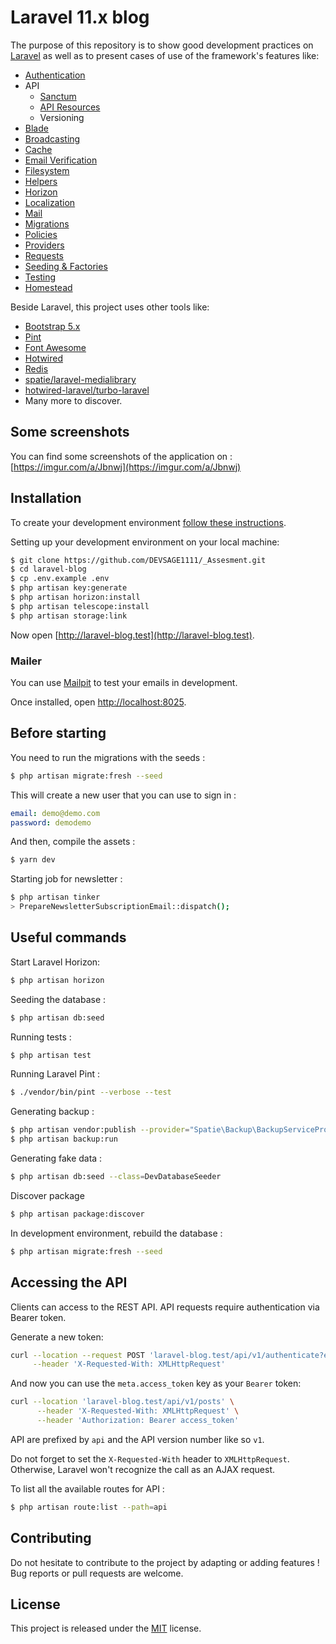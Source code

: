 # Laravel 11.x blog

The purpose of this repository is to show good development practices on [Laravel](http://laravel.com/) as well as to present cases of use of the framework's features like:

- [Authentication](https://laravel.com/docs/11.x/authentication)
- API
  - [Sanctum](https://laravel.com/docs/11.x/sanctum)
  - [API Resources](https://laravel.com/docs/11.x/eloquent-resources)
  - Versioning
- [Blade](https://laravel.com/docs/11.x/blade)
- [Broadcasting](https://laravel.com/docs/11.x/broadcasting)
- [Cache](https://laravel.com/docs/11.x/cache)
- [Email Verification](https://laravel.com/docs/11.x/verification)
- [Filesystem](https://laravel.com/docs/11.x/filesystem)
- [Helpers](https://laravel.com/docs/11.x/helpers)
- [Horizon](https://laravel.com/docs/11.x/horizon)
- [Localization](https://laravel.com/docs/11.x/localization)
- [Mail](https://laravel.com/docs/11.x/mail)
- [Migrations](https://laravel.com/docs/11.x/migrations)
- [Policies](https://laravel.com/docs/11.x/authorization)
- [Providers](https://laravel.com/docs/11.x/providers)
- [Requests](https://laravel.com/docs/11.x/validation#form-request-validation)
- [Seeding & Factories](https://laravel.com/docs/11.x/seeding)
- [Testing](https://laravel.com/docs/11.x/testing)
- [Homestead](https://laravel.com/docs/11.x/homestead)

Beside Laravel, this project uses other tools like:

- [Bootstrap 5.x](https://getbootstrap.com/)
- [Pint](https://github.com/laravel/pint)
- [Font Awesome](https://fontawesome.com/)
- [Hotwired](https://hotwired.dev/)
- [Redis](https://redis.io/)
- [spatie/laravel-medialibrary](https://github.com/spatie/laravel-medialibrary)
- [hotwired-laravel/turbo-laravel](https://github.com/hotwired-laravel/turbo-laravel)
- Many more to discover.

## Some screenshots

You can find some screenshots of the application on : [https://imgur.com/a/Jbnwj](https://imgur.com/a/Jbnwj)

## Installation

To create your development environment [follow these instructions](https://laravel.com/docs/11.x/installation#local-installation-using-herd).

Setting up your development environment on your local machine:
```bash
$ git clone https://github.com/DEVSAGE1111/_Assesment.git
$ cd laravel-blog
$ cp .env.example .env
$ php artisan key:generate
$ php artisan horizon:install
$ php artisan telescope:install
$ php artisan storage:link
```

Now open [http://laravel-blog.test](http://laravel-blog.test).

### Mailer

You can use [Mailpit](https://github.com/axllent/mailpit) to test your emails in development.

Once installed, open [http://localhost:8025](http://localhost:8025).

## Before starting
You need to run the migrations with the seeds :
```bash
$ php artisan migrate:fresh --seed
```

This will create a new user that you can use to sign in :
```yml
email: demo@demo.com
password: demodemo
```

And then, compile the assets :
```bash
$ yarn dev
```

Starting job for newsletter :
```bash
$ php artisan tinker
> PrepareNewsletterSubscriptionEmail::dispatch();
```

## Useful commands

Start Laravel Horizon:
```bash
$ php artisan horizon
```

Seeding the database :
```bash
$ php artisan db:seed
```

Running tests :
```bash
$ php artisan test
```

Running Laravel Pint :
```bash
$ ./vendor/bin/pint --verbose --test
```

Generating backup :
```bash
$ php artisan vendor:publish --provider="Spatie\Backup\BackupServiceProvider"
$ php artisan backup:run
```

Generating fake data :
```bash
$ php artisan db:seed --class=DevDatabaseSeeder
```

Discover package
```bash
$ php artisan package:discover
```

In development environment, rebuild the database :
```bash
$ php artisan migrate:fresh --seed
```

## Accessing the API

Clients can access to the REST API. API requests require authentication via Bearer token.

Generate a new token:

```bash
curl --location --request POST 'laravel-blog.test/api/v1/authenticate?email=your_email&password=your_password' \
     --header 'X-Requested-With: XMLHttpRequest'
```

And now you can use the `meta.access_token` key as your `Bearer` token:

```bash
curl --location 'laravel-blog.test/api/v1/posts' \
      --header 'X-Requested-With: XMLHttpRequest' \
      --header 'Authorization: Bearer access_token'
```

API are prefixed by `api` and the API version number like so `v1`.

Do not forget to set the `X-Requested-With` header to `XMLHttpRequest`. Otherwise, Laravel won't recognize the call as an AJAX request.

To list all the available routes for API :

```bash
$ php artisan route:list --path=api
```

## Contributing

Do not hesitate to contribute to the project by adapting or adding features ! Bug reports or pull requests are welcome.

## License

This project is released under the [MIT](http://opensource.org/licenses/MIT) license.
